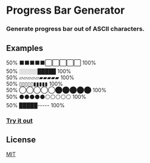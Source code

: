 # Progress Bar Generator

### Generate progress bar out of ASCII characters.

## Examples
50% ⬛⬛⬛⬛⬛⬜⬜⬜⬜⬜ 100%  
50% ░░░░░█████ 100%  
50% ▱▱▱▱▱▰▰▰▰▰ 100%  
50% ▯▯▯▯▯▮▮▮▮▮ 100%  
50% ◯◯◯◯◯⬤⬤⬤⬤⬤ 100%  
50% ⚫⚫⚫⚫⚫⚪⚪⚪⚪⚪ 100%  
50% █████----- 100%

### [Try it out](https://mitchelpl.github.io/Progress-Bar-Generator/)

## License
[MIT](https://choosealicense.com/licenses/mit/)
